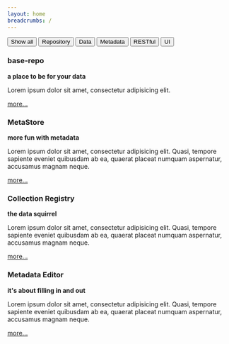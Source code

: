```yaml
---
layout: home
breadcrumbs: /
---
```


<div id="myBtnContainer">
  <button class="btn rounded-lg shadow-lg active" onclick="filterSelection('all')"> Show all</button>
  <button class="btn rounded-lg shadow-lg" onclick="filterSelection('repository')"> Repository</button>
  <button class="btn rounded-lg shadow-lg" onclick="filterSelection('data')"> Data</button>
  <button class="btn rounded-lg shadow-lg" onclick="filterSelection('metadata')"> Metadata</button>
  <button class="btn rounded-lg shadow-lg" onclick="filterSelection('RESTful')"> RESTful</button>
  <button class="btn rounded-lg shadow-lg" onclick="filterSelection('ui')"> UI</button>
</div>

<div class="flex flex-wrap -m-3"> 

  <div class="filterDiv w-full sm:w-1/2 md:w-1/3 flex-col p-3 data repository RESTful">
    <div class="bg-white rounded-lg shadow-lg overflow-hidden flex-1 flex flex-col">
      <div class="bg-cover h-48" style="background-image: url(assets/images/disks.jpg);"></div>
      <div class="p-4 flex-1 flex flex-col" style="">
        <h3 class="mb-4 text-2xl">base-repo</h3>
		<b class="mb-4 text-1xl">a place to be for your data</b>
        <div class="mb-4 text-grey-darker text-sm flex-1">
          <p>Lorem ipsum dolor sit amet, consectetur adipisicing elit. </p>
        </div>
        <a href="base-repo/index.html" class="border-t border-grey-light pt-2 text-xs text-grey hover:text-red uppercase no-underline tracking-wide" style="">more...</a>
      </div>
    </div>  
  </div>
  
  <div class="filterDiv w-full sm:w-1/2 md:w-1/3 flex-col p-3 metadata repository RESTful">
    <div class="bg-white rounded-lg shadow-lg overflow-hidden flex-1 flex flex-col">
      <div class="bg-cover h-48" style="background-image: url(assets/images/metadata.jpg);"></div>
      <div class="p-4 flex-1 flex flex-col" style="">
        <h3 class="mb-4 text-2xl">MetaStore</h3>
		<b class="mb-4 text-1xl">more fun with metadata</b>
        <div class="mb-4 text-grey-darker text-sm flex-1">
          <p>Lorem ipsum dolor sit amet, consectetur adipisicing elit. Quasi, tempore sapiente eveniet quibusdam ab ea, quaerat placeat numquam aspernatur, accusamus magnam neque.</p>
        </div>
        <a href="metastore.html" class="border-t border-grey-light pt-2 text-xs text-grey hover:text-red uppercase no-underline tracking-wide" style="">more...</a>
      </div>
    </div>  
  </div>
  
   <div class="filterDiv w-full sm:w-1/2 md:w-1/3 flex-col p-3 RESTful">
    <div class="bg-white rounded-lg shadow-lg overflow-hidden flex-1 flex flex-col">
      <div class="bg-cover h-48" style="background-image: url(assets/images/collections.jpg);"></div>
      <div class="p-4 flex-1 flex flex-col" style="">
        <h3 class="mb-4 text-2xl">Collection Registry</h3>
		<b class="mb-4 text-1xl">the data squirrel</b>
        <div class="mb-4 text-grey-darker text-sm flex-1">
          <p>Lorem ipsum dolor sit amet, consectetur adipisicing elit. Quasi, tempore sapiente eveniet quibusdam ab ea, quaerat placeat numquam aspernatur, accusamus magnam neque.</p>
        </div>
        <a href="collection-registry.html" class="border-t border-grey-light pt-2 text-xs text-grey hover:text-red uppercase no-underline tracking-wide" style="">more...</a>
      </div>
    </div>  
  </div>
  
   <div class="filterDiv w-full sm:w-1/2 md:w-1/3 flex-col p-3 ui">
    <div class="bg-white rounded-lg shadow-lg overflow-hidden flex-1 flex flex-col">
      <div class="bg-cover h-48" style="background-image: url(assets/images/editor.png);"></div>
      <div class="p-4 flex-1 flex flex-col" style="">
        <h3 class="mb-4 text-2xl">Metadata Editor</h3>
		<b class="mb-4 text-1xl">it's about filling in and out</b>
        <div class="mb-4 text-grey-darker text-sm flex-1">
          <p>Lorem ipsum dolor sit amet, consectetur adipisicing elit. Quasi, tempore sapiente eveniet quibusdam ab ea, quaerat placeat numquam aspernatur, accusamus magnam neque.</p>
        </div>
        <a href="metadata-editor.html" class="border-t border-grey-light pt-2 text-xs text-grey hover:text-red uppercase no-underline tracking-wide" style="">more...</a>
      </div>
    </div>  
  </div>
    
</div>


<script>
filterSelection("all")
function filterSelection(c) {
  var x, i;
  x = document.getElementsByClassName("filterDiv");
  if (c == "all") c = "";
  for (i = 0; i < x.length; i++) {
    w3RemoveClass(x[i], "show");
    if (x[i].className.indexOf(c) > -1) w3AddClass(x[i], "show");
  }
}

function w3AddClass(element, name) {
  var i, arr1, arr2;
  arr1 = element.className.split(" ");
  arr2 = name.split(" ");
  for (i = 0; i < arr2.length; i++) {
    if (arr1.indexOf(arr2[i]) == -1) {element.className += " " + arr2[i];}
  }
}

function w3RemoveClass(element, name) {
  var i, arr1, arr2;
  arr1 = element.className.split(" ");
  arr2 = name.split(" ");
  for (i = 0; i < arr2.length; i++) {
    while (arr1.indexOf(arr2[i]) > -1) {
      arr1.splice(arr1.indexOf(arr2[i]), 1);     
    }
  }
  element.className = arr1.join(" ");
}

// Add active class to the current button (highlight it)
var btnContainer = document.getElementById("myBtnContainer");
var btns = btnContainer.getElementsByClassName("btn");
for (var i = 0; i < btns.length; i++) {
  btns[i].addEventListener("click", function(){
    var current = document.getElementsByClassName("active");
    current[0].className = current[0].className.replace(" active", "");
    this.className += " active";
  });
}
</script>


